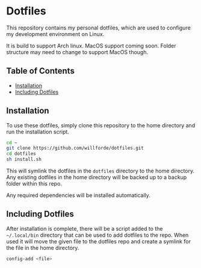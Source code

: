 # Dotfiles

This repository contains my personal dotfiles, which are used to configure my development environment on Linux.

It is build to support Arch linux. MacOS support coming soon. Folder structure may need to change to support MacOS though.


## Table of Contents

* [Installation](#installation)
* [Including Dotfiles](#including-dotfiles)


## Installation

To use these dotfiles, simply clone this repository to the home directory and run the installation script.

```bash
cd ~
git clone https://github.com/willforde/dotfiles.git
cd dotfiles
sh install.sh
```

This will symlink the dotfiles in the `dotfiles` directory to the home directory. Any existing dotfiles in the home directory will be backed up to a backup folder within this repo.

Any required dependencies will be installed automatically.


## Including Dotfiles

After installation is complete, there will be a script added to the `~/.local/bin` directory that can be used to add dotfiles to the repo. When used it will move the given file to the dotfiles repo and create a symlink for the file in the home directory.

```bash
config-add <file>
```
